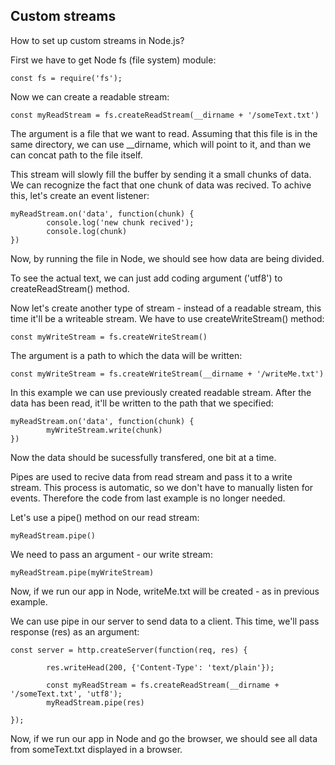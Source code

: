 ## Custom streams

How to set up custom streams in Node.js?

First we have to get Node fs (file system) module:

	const fs = require('fs');

Now we can create a readable stream:

	const myReadStream = fs.createReadStream(__dirname + '/someText.txt')

The argument is a file that we want to read. Assuming that this file is in the same directory, we can use __dirname, which will point to it, and than we can concat path to the file itself.

This stream will slowly fill the buffer by sending it a small chunks of data. We can recognize the fact that one chunk of data was recived. To achive this, let's create an event listener:

	myReadStream.on('data', function(chunk) {
    		console.log('new chunk recived');
    		console.log(chunk)
	})

Now, by running the file in Node, we should see how data are being divided.

To see the actual text, we can just add coding argument ('utf8') to createReadStream() method.

Now let's create another type of stream - instead of a readable stream, this time it'll be a writeable stream. We have to use createWriteStream() method:

	const myWriteStream = fs.createWriteStream()

The argument is a path to which the data will be written:

	const myWriteStream = fs.createWriteStream(__dirname + '/writeMe.txt')

In this example we can use previously created readable stream. After the data has been read, it'll be written to the path that we specified:

	myReadStream.on('data', function(chunk) {
    		myWriteStream.write(chunk)
	})

Now the data should be sucessfully transfered, one bit at a time.

Pipes are used to recive data from read stream and pass it to a write stream. This process is automatic, so we don't have to manually listen for events. Therefore the code from last example is no longer needed.

Let's use a pipe() method on our read stream:

	myReadStream.pipe()

We need to pass an argument - our write stream:

	myReadStream.pipe(myWriteStream)

Now, if we run our app in Node, writeMe.txt will be created - as in previous example.

We can use pipe in our server to send data to a client. This time, we'll pass response (res) as an argument:

	const server = http.createServer(function(req, res) {

    		res.writeHead(200, {'Content-Type': 'text/plain'});

    		const myReadStream = fs.createReadStream(__dirname + '/someText.txt', 'utf8');
    		myReadStream.pipe(res)
    
	});


Now, if we run our app in Node and go the browser, we should see all data from someText.txt displayed in a browser.

